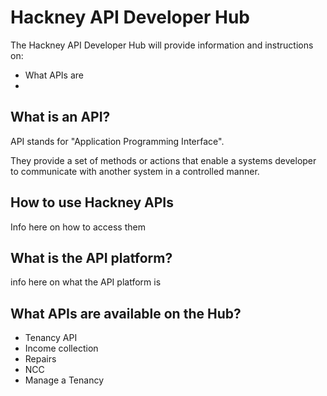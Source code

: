 # Hackney API Developer Hub

The Hackney API Developer Hub will provide information and instructions on:

* What APIs are
*  

## What is an API?

API stands for "Application Programming Interface".

They provide a set of methods or actions that enable a systems developer to communicate with another system in a controlled manner. 

## How to use Hackney APIs

Info here on how to access them

## What is the API platform?

info here on what the API platform is

## What APIs are available on the Hub?

* Tenancy API
* Income collection
* Repairs
* NCC
* Manage a Tenancy
